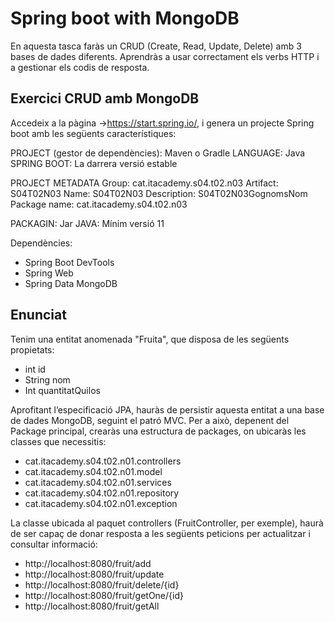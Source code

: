 # Spring boot with MongoDB

En aquesta tasca faràs un CRUD (Create, Read, Update, Delete) amb 3 bases de dades diferents.
Aprendràs a usar correctament els verbs HTTP i a gestionar els codis de resposta.

## Exercici CRUD amb MongoDB

Accedeix a la pàgina ->https://start.spring.io/, i genera un projecte Spring boot amb les següents característiques:

PROJECT (gestor de dependències): Maven o Gradle
LANGUAGE: Java
SPRING BOOT: La darrera versió estable

PROJECT METADATA
Group: cat.itacademy.s04.t02.n03
Artifact: S04T02N03
Name: S04T02N03
Description: S04T02N03GognomsNom
Package name: cat.itacademy.s04.t02.n03

PACKAGIN: Jar
JAVA: Mínim versió 11 

Dependències:
- Spring Boot DevTools
- Spring Web
- Spring Data MongoDB

## Enunciat

Tenim una entitat anomenada "Fruita", que disposa de les següents propietats:

- int id
- String nom
- Int quantitatQuilos
  
Aprofitant l’especificació JPA, hauràs de persistir aquesta entitat a una base de dades MongoDB, seguint el patró MVC. Per a això, depenent del Package principal, crearàs una estructura de packages, on ubicaràs les classes que necessitis:

- cat.itacademy.s04.t02.n01.controllers
- cat.itacademy.s04.t02.n01.model
- cat.itacademy.s04.t02.n01.services
- cat.itacademy.s04.t02.n01.repository
- cat.itacademy.s04.t02.n01.exception

La classe ubicada al paquet controllers (FruitController, per exemple), haurà de ser capaç de donar resposta a les següents peticions per actualitzar i consultar informació:

- http://localhost:8080/fruit/add
- http://localhost:8080/fruit/update
- http://localhost:8080/fruit/delete/{id}
- http://localhost:8080/fruit/getOne/{id}
- http://localhost:8080/fruit/getAll
